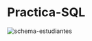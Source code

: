 # Practica-SQL

![schema-estudiantes](https://github.com/FerZunzu98/Practica-SQL/assets/32649716/1cf56ffa-3bc0-4b02-95ac-898a45f23589)

